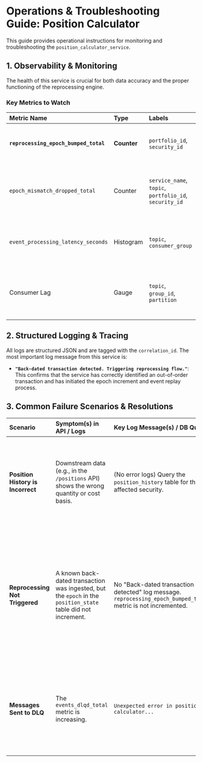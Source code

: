# Operations & Troubleshooting Guide: Position Calculator

This guide provides operational instructions for monitoring and troubleshooting the `position_calculator_service`.

## 1. Observability & Monitoring

The health of this service is crucial for both data accuracy and the proper functioning of the reprocessing engine.

### Key Metrics to Watch

| Metric Name | Type | Labels | Description |
| :--- | :--- | :--- | :--- |
| **`reprocessing_epoch_bumped_total`** | **Counter** | `portfolio_id`, `security_id` | **(New)** Increments every time a back-dated transaction triggers a new epoch and a full reprocessing flow. This is the primary indicator of reprocessing activity. |
| `epoch_mismatch_dropped_total` | Counter | `service_name`, `topic`, `portfolio_id`, `security_id` | Increments every time this consumer discards a Kafka message because its epoch is stale. A high rate indicates that epoch fencing is working correctly to prevent data corruption during an active replay. |
| `event_processing_latency_seconds` | Histogram | `topic`, `consumer_group` | Measures the time taken to process a single transaction. A sudden increase can indicate that the service is recalculating very long position histories, which may be a performance bottleneck. |
| Consumer Lag | Gauge | `topic`, `group_id`, `partition` | High or growing consumer lag on the `processed_transactions_completed` topic is a primary indicator that the service is struggling to keep up with the transaction volume or is stuck in a retry loop. |

## 2. Structured Logging & Tracing

All logs are structured JSON and are tagged with the `correlation_id`. The most important log message from this service is:

* **`"Back-dated transaction detected. Triggering reprocessing flow."`**: This confirms that the service has correctly identified an out-of-order transaction and has initiated the epoch increment and event replay process.

## 3. Common Failure Scenarios & Resolutions

| Scenario | Symptom(s) in API / Logs | Key Log Message(s) / DB Query | Resolution / Action |
| :--- | :--- | :--- | :--- |
| **Position History is Incorrect** | Downstream data (e.g., in the `/positions` API) shows the wrong quantity or cost basis. | (No error logs) Query the `position_history` table for the affected security. | **Cause:** The `cost_calculator_service` may have provided an incorrect `net_cost` on the inbound transaction event. <br> **Resolution:** Verify the cost basis logic in the upstream service. This service now correctly applies the authoritative `net_cost` provided to it. |
| **Reprocessing Not Triggered** | A known back-dated transaction was ingested, but the `epoch` in the `position_state` table did not increment. | No "Back-dated transaction detected" log message. `reprocessing_epoch_bumped_total` metric is not incremented. | **Cause:** The back-dated detection logic did not evaluate to `true`. This could be because the `watermark_date` and latest `daily_position_snapshot` were both older than the transaction date. <br> **Resolution:** 1. Query `position_state` and `daily_position_snapshots` for the key to verify the dates. 2. If the state appears correct, this may indicate a subtle logic issue. Escalate to the development team with the transaction details. |
| **Messages Sent to DLQ** | The `events_dlqd_total` metric is increasing. | `Unexpected error in position calculator...` | **Cause:** A "poison pill" message caused by a bug in the position calculation logic that isn't handled gracefully. <br> **Resolution:** **Escalate to the development team.** Provide the full DLQ message, which contains the original transaction and a detailed error traceback. |